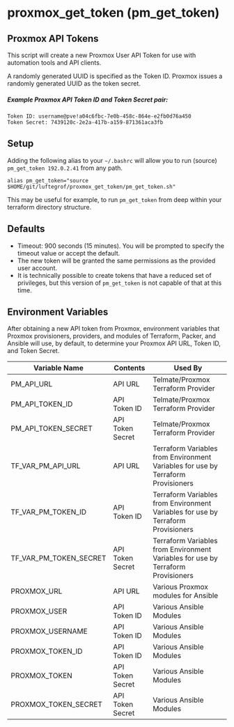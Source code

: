 # proxmox_get_token (pm_get_token)

## Proxmox API Tokens
This script will create a new Proxmox User API Token for use with automation tools and API clients.  

A randomly generated UUID is specified as the Token ID.  Proxmox issues a randomly generated UUID as the token secret.

##### Example Proxmox API Token ID and Token Secret pair:
```
Token ID: username@pve!a04c6fbc-7e0b-458c-864e-e2fb0d76a450
Token Secret: 7439120c-2e2a-417b-a159-871361aca3fb
```

## Setup
Adding the following alias to your `~/.bashrc` will allow you to run (source) `pm_get_token 192.0.2.41` from any path.

`alias pm_get_token="source $HOME/git/luftegrof/proxmox_get_token/pm_get_token.sh"`

This may be useful for example, to run `pm_get_token` from deep within your terraform directory structure.

## Defaults
* Timeout: 900 seconds (15 minutes).  You will be prompted to specify the timeout value or accept the default.
* The new token will be granted the same permissions as the provided user account.
* It is technically possible to create tokens that have a reduced set of privileges, but this version of `pm_get_token` is not capable of that at this time.

## Environment Variables
After obtaining a new API token from Proxmox, environment variables that Proxmox provisioners, providers, and modules of Terraform, Packer, and Ansible will use, by default, to determine your Proxmox API URL, Token ID, and Token Secret.

| Variable Name | Contents | Used By |
| --- | --- | --- |
| PM_API_URL | API URL | Telmate/Proxmox Terraform Provider |
| PM_API_TOKEN_ID | API Token ID | Telmate/Proxmox Terraform Provider |
| PM_API_TOKEN_SECRET | API Token Secret | Telmate/Proxmox Terraform Provider |
| TF_VAR_PM_API_URL | API URL | Terraform Variables from Environment Variables for use by Terraform Provisioners |
| TF_VAR_PM_TOKEN_ID | API Token ID | Terraform Variables from Environment Variables for use by Terraform Provisioners |
| TF_VAR_PM_TOKEN_SECRET | API Token Secret | Terraform Variables from Environment Variables for use by Terraform Provisioners |
| PROXMOX_URL | API URL | Various Proxmox modules for Ansible |
| PROXMOX_USER | API Token ID | Various Ansible Modules |
| PROXMOX_USERNAME | API Token ID | Various Ansible Modules |
| PROXMOX_TOKEN_ID | API Token ID | Various Ansible Modules |
| PROXMOX_TOKEN | API Token Secret | Various Ansible Modules |
| PROXMOX_TOKEN_SECRET | API Token Secret | Various Ansible Modules |
